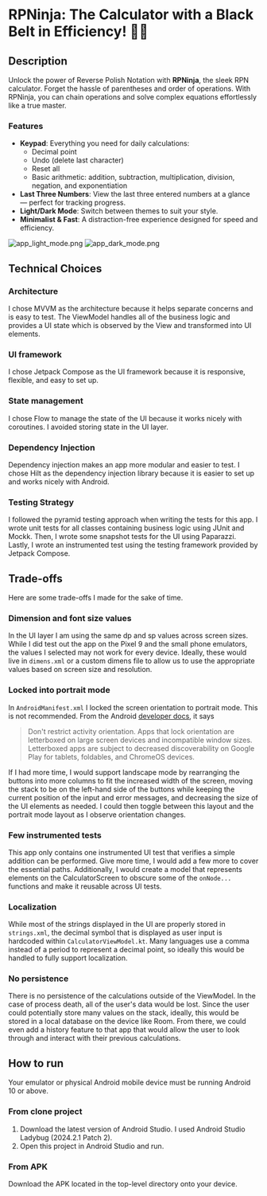 # RPNinja: The Calculator with a Black Belt in Efficiency! 🥷💥

## Description
Unlock the power of Reverse Polish Notation with **RPNinja**, the sleek RPN calculator. Forget the 
hassle of parentheses and order of operations. With RPNinja, you can chain operations and solve
complex equations effortlessly like a true master.

### Features
- **Keypad**: Everything you need for daily calculations:
  - Decimal point
  - Undo (delete last character)
  - Reset all
  - Basic arithmetic: addition, subtraction, multiplication, division, negation, and exponentiation
- **Last Three Numbers**: View the last three entered numbers at a glance — perfect for tracking progress.
- **Light/Dark Mode**: Switch between themes to suit your style.
- **Minimalist & Fast**: A distraction-free experience designed for speed and efficiency.

![app_light_mode.png](/screenshots/app_light_mode.png)
![app_dark_mode.png](/screenshots/app_dark_mode.png)

## Technical Choices

### Architecture
I chose MVVM as the architecture because it helps separate concerns and is easy to test.
The ViewModel handles all of the business logic and provides a UI state which is observed by the View
and transformed into UI elements.

### UI framework
I chose Jetpack Compose as the UI framework because it is responsive, flexible, and easy to set up.

### State management
I chose Flow to manage the state of the UI because it works nicely with coroutines. I avoided storing
state in the UI layer.

### Dependency Injection
Dependency injection makes an app more modular and easier to test. I chose Hilt as the dependency
injection library because it is easier to set up and works nicely with Android.

### Testing Strategy
I followed the pyramid testing approach when writing the tests for this app. I wrote unit tests
for all classes containing business logic using JUnit and Mockk. Then, I wrote some snapshot tests
for the UI using Paparazzi. Lastly, I wrote an instrumented test using the testing framework provided
by Jetpack Compose.

## Trade-offs

Here are some trade-offs I made for the sake of time.

### Dimension and font size values
In the UI layer I am using the same dp and sp values across screen sizes. While I did test out the
app on the Pixel 9 and the small phone emulators, the values I selected may not work for every device.
Ideally, these would live in `dimens.xml` or a custom dimens file to allow us to use the appropriate
values based on screen size and resolution.

### Locked into portrait mode
In `AndroidManifest.xml` I locked the screen orientation to portrait mode. This is not recommended.
From the Android [developer docs](https://developer.android.com/develop/ui/compose/layouts/adaptive/adaptive-dos-and-donts#orientation), it says
 
> Don't restrict activity orientation. Apps that lock orientation are letterboxed on large screen devices and incompatible window sizes. 
Letterboxed apps are subject to decreased discoverability on Google Play for tablets, foldables, and ChromeOS devices.

If I had more time, I would support landscape mode by rearranging the buttons into more columns to
fit the increased width of the screen, moving the stack to be on the left-hand side of the buttons
while keeping the current position of the input and error messages, and decreasing the size of the
UI elements as needed. I could then toggle between this layout and the portrait mode layout as I
observe orientation changes.

### Few instrumented tests
This app only contains one instrumented UI test that verifies a simple addition can be performed.
Give more time, I would add a few more to cover the essential paths. Additionally, I would create
a model that represents elements on the CalculatorScreen to obscure some of the `onNode...` functions
and make it reusable across UI tests.

### Localization
While most of the strings displayed in the UI are properly stored in `strings.xml`, the decimal
symbol that is displayed as user input is hardcoded within `CalculatorViewModel.kt`. Many languages
use a comma instead of a period to represent a decimal point, so ideally this would be handled
to fully support localization.

### No persistence
There is no persistence of the calculations outside of the ViewModel. In the case of process death,
all of the user's data would be lost. Since the user could potentially store many values on the stack,
ideally, this would be stored in a local database on the device like Room. From there, we could
even add a history feature to that app that would allow the user to look through and interact with
their previous calculations.

## How to run
Your emulator or physical Android mobile device must be running Android 10 or above.

### From clone project
1. Download the latest version of Android Studio. I used Android Studio Ladybug (2024.2.1 Patch 2).
2. Open this project in Android Studio and run.

### From APK
Download the APK located in the top-level directory onto your device.